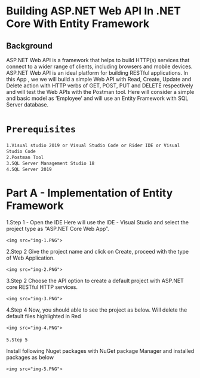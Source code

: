 # Building ASP.NET Web API In .NET Core With Entity Framework

## Background

ASP.NET Web API is a framework that helps to build HTTP(s) services that connect to a wider range of clients, 
including browsers and mobile devices.
ASP.NET Web API is an ideal platform for building RESTful applications.
In this App , we we will build a simple Web API with Read, Create, Update and Delete action with HTTP verbs 
of GET, POST, PUT and DELETE respectively and will test the Web APIs with the Postman tool.
Here will consider a simple and basic model as ‘Employee’ and will use an Entity Framework with SQL Server database.

# `Prerequisites`
    1.Visual studio 2019 or Visual Studio Code or Rider IDE or Visual Studio Code
    2.Postman Tool
    3.SQL Server Management Studio 18
    4.SQL Server 2019
    
# Part A - Implementation of Entity Framework

   1.Step 1 - Open the IDE
   Here will use the IDE - Visual Studio and select the project type as “ASP.NET Core Web App”.
   
    <img src="img-1.PNG">
    
   2.Step 2
   Give the project name and click on Create, proceed with the type of Web Application.
   
    <img src="img-2.PNG">
    
   3.Step 2
   Choose the API option to create a default project with ASP.NET core RESTful HTTP services.
   

    <img src="img-3.PNG">
    
   4.Step 4
   Now, you should able to see the project as below. Will delete the default files highlighted in Red
   
    <img src="img-4.PNG">
    
    5.Step 5
   Install following Nuget packages with NuGet package Manager and installed packages as below
   
    <img src="img-5.PNG">
